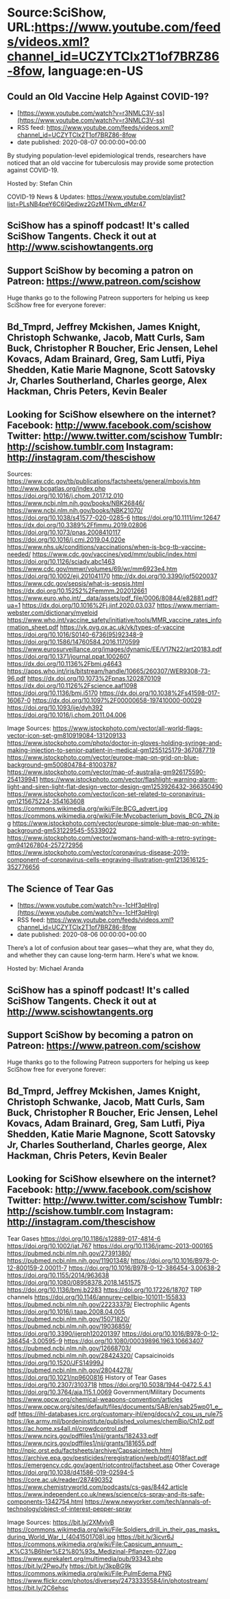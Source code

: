 # Source:SciShow, URL:https://www.youtube.com/feeds/videos.xml?channel_id=UCZYTClx2T1of7BRZ86-8fow, language:en-US

## Could an Old Vaccine Help Against COVID-19?
 - [https://www.youtube.com/watch?v=r3NMLC3V-ss](https://www.youtube.com/watch?v=r3NMLC3V-ss)
 - RSS feed: https://www.youtube.com/feeds/videos.xml?channel_id=UCZYTClx2T1of7BRZ86-8fow
 - date published: 2020-08-07 00:00:00+00:00

By studying population-level epidemiological trends, researchers have noticed that an old vaccine for tuberculosis may provide some protection against COVID-19.

Hosted by: Stefan Chin

COVID-19 News & Updates: https://www.youtube.com/playlist?list=PLsNB4peY6C6IQediwz2GzMTNvm_dMzr47

SciShow has a spinoff podcast! It's called SciShow Tangents. Check it out at http://www.scishowtangents.org
----------
Support SciShow by becoming a patron on Patreon: https://www.patreon.com/scishow
----------
Huge thanks go to the following Patreon supporters for helping us keep SciShow free for everyone forever:

Bd_Tmprd, Jeffrey Mckishen, James Knight, Christoph Schwanke, Jacob, Matt Curls, Sam Buck, Christopher R Boucher, Eric Jensen, Lehel Kovacs, Adam Brainard, Greg, Sam Lutfi, Piya Shedden, Katie Marie Magnone, Scott Satovsky Jr, Charles Southerland, Charles george, Alex Hackman, Chris Peters, Kevin Bealer
----------
Looking for SciShow elsewhere on the internet?
Facebook: http://www.facebook.com/scishow
Twitter: http://www.twitter.com/scishow
Tumblr: http://scishow.tumblr.com
Instagram: http://instagram.com/thescishow
----------
Sources:
https://www.cdc.gov/tb/publications/factsheets/general/mbovis.htm 
http://www.bcgatlas.org/index.php 
https://doi.org/10.1016/j.chom.2017.12.010
https://www.ncbi.nlm.nih.gov/books/NBK26846/ 
https://www.ncbi.nlm.nih.gov/books/NBK21070/ 
https://doi.org/10.1038/s41577-020-0285-6
https://doi.org/10.1111/imr.12647
https://dx.doi.org/10.3389%2Ffimmu.2019.02806 
https://doi.org/10.1073/pnas.2008410117
https://doi.org/10.1016/j.cmi.2019.04.020e
https://www.nhs.uk/conditions/vaccinations/when-is-bcg-tb-vaccine-needed/ 
https://www.cdc.gov/vaccines/vpd/mmr/public/index.html 
https://doi.org/10.1126/sciadv.abc1463 
https://www.cdc.gov/mmwr/volumes/69/wr/mm6923e4.htm 
https://doi.org/10.1002/eji.201041170
http://dx.doi.org/10.3390/jof5020037
https://www.cdc.gov/sepsis/what-is-sepsis.html 
https://dx.doi.org/10.15252%2Femmm.202012661
https://www.euro.who.int/__data/assets/pdf_file/0006/80844/e82881.pdf?ua=1
https://dx.doi.org/10.1016%2Fj.jinf.2020.03.037
https://www.merriam-webster.com/dictionary/myeloid
https://www.who.int/vaccine_safety/initiative/tools/MMR_vaccine_rates_information_sheet.pdf
https://vk.ovg.ox.ac.uk/vk/types-of-vaccine
https://doi.org/10.1016/S0140-6736(95)92348-9
https://doi.org/10.1586/14760584.2016.1170599
https://www.eurosurveillance.org/images/dynamic/EE/V17N22/art20183.pdf
https://doi.org/10.1371/journal.ppat.1002607
https://dx.doi.org/10.1136%2Fbmj.g4643
https://apps.who.int/iris/bitstream/handle/10665/260307/WER9308-73-96.pdf
https://dx.doi.org/10.1073%2Fpnas.1202870109
https://dx.doi.org/10.1126%2Fscience.aaf1098
https://doi.org/10.1136/bmj.i5170
https://dx.doi.org/10.1038%2Fs41598-017-16067-0
https://dx.doi.org/10.1097%2F00000658-197410000-00029
https://doi.org/10.1093/ije/dyh392
https://doi.org/10.1016/j.chom.2011.04.006

Image Sources:
https://www.istockphoto.com/vector/all-world-flags-vector-icon-set-gm810919084-131209133
https://www.istockphoto.com/photo/doctor-in-gloves-holding-syringe-and-making-injection-to-senior-patient-in-medical-gm1255125179-367087719
https://www.istockphoto.com/vector/europe-map-on-grid-on-blue-background-gm500804784-81003787
https://www.istockphoto.com/vector/map-of-australia-gm926175590-254139941
https://www.istockphoto.com/vector/flashlight-warning-alarm-light-and-siren-light-flat-design-vector-design-gm1253926432-366350490
https://www.istockphoto.com/vector/icon-set-related-to-coronavirus-gm1215675224-354163608
https://commons.wikimedia.org/wiki/File:BCG_advert.jpg
https://commons.wikimedia.org/wiki/File:Mycobacterium_bovis_BCG_ZN.jpg 
https://www.istockphoto.com/vector/europe-simple-blue-map-on-white-background-gm531229545-55339022
https://www.istockphoto.com/vector/womans-hand-with-a-retro-syringe-gm941267804-257272956
https://www.istockphoto.com/vector/coronavirus-disease-2019-component-of-coronavirus-cells-engraving-illustration-gm1213616125-352776656

## The Science of Tear Gas
 - [https://www.youtube.com/watch?v=-1cHf3qHIrg](https://www.youtube.com/watch?v=-1cHf3qHIrg)
 - RSS feed: https://www.youtube.com/feeds/videos.xml?channel_id=UCZYTClx2T1of7BRZ86-8fow
 - date published: 2020-08-06 00:00:00+00:00

There’s a lot of confusion about tear gases—what they are, what they do, and whether they can cause long-term harm. Here's what we know.

Hosted by: Michael Aranda

SciShow has a spinoff podcast! It's called SciShow Tangents. Check it out at http://www.scishowtangents.org
----------
Support SciShow by becoming a patron on Patreon: https://www.patreon.com/scishow
----------
Huge thanks go to the following Patreon supporters for helping us keep SciShow free for everyone forever:

Bd_Tmprd, Jeffrey Mckishen, James Knight, Christoph Schwanke, Jacob, Matt Curls, Sam Buck, Christopher R Boucher, Eric Jensen, Lehel Kovacs, Adam Brainard, Greg, Sam Lutfi, Piya Shedden, Katie Marie Magnone, Scott Satovsky Jr, Charles Southerland, Charles george, Alex Hackman, Chris Peters, Kevin Bealer
----------
Looking for SciShow elsewhere on the internet?
Facebook: http://www.facebook.com/scishow
Twitter: http://www.twitter.com/scishow
Tumblr: http://scishow.tumblr.com
Instagram: http://instagram.com/thescishow
----------
Tear Gases
https://doi.org/10.1186/s12889-017-4814-6
https://doi.org/10.1002/jat.767
https://doi.org/10.1136/jramc-2013-000165
https://pubmed.ncbi.nlm.nih.gov/27391380/ 
https://pubmed.ncbi.nlm.nih.gov/11901348/ 
https://doi.org/10.1016/B978-0-12-800159-2.00011-7 
https://doi.org/10.1016/B978-0-12-386454-3.00638-2
https://doi.org/10.1155/2014/963638  
https://doi.org/10.1080/08958378.2018.1451575 
https://doi.org/10.1136/bmj.b2283 
https://doi.org/10.17226/18707 
TRP channels
https://doi.org/10.1146/annurev-cellbio-101011-155833
https://pubmed.ncbi.nlm.nih.gov/22233379/ 
Electrophilic Agents
https://doi.org/10.1016/j.taap.2008.04.005
https://pubmed.ncbi.nlm.nih.gov/15071820/ 
https://pubmed.ncbi.nlm.nih.gov/19036859/
https://doi.org/10.3390/ijerph120201397
https://doi.org/10.1016/B978-0-12-386454-3.00595-9 
https://doi.org/10.1080/00039896.1963.10663407 
https://pubmed.ncbi.nlm.nih.gov/12668703/
https://pubmed.ncbi.nlm.nih.gov/28424320/
Capsaicinoids
https://doi.org/10.1520/JFS14999J 
https://pubmed.ncbi.nlm.nih.gov/28044278/
https://doi.org/10.1021/np9600816
History of Tear Gases
https://doi.org/10.2307/3103718
https://doi.org/10.5038/1944-0472.5.4.1 
https://doi.org/10.3764/aja.115.1.0069
Government/Military Documents
https://www.opcw.org/chemical-weapons-convention/articles
https://www.opcw.org/sites/default/files/documents/SAB/en/sab25wp01_e_.pdf
https://ihl-databases.icrc.org/customary-ihl/eng/docs/v2_cou_us_rule75 https://ke.army.mil/bordeninstitute/published_volumes/chemBio/Ch12.pdf
https://ac.home.xs4all.nl/crowdcontrol.pdf
https://www.ncjrs.gov/pdffiles1/nij/grants/182433.pdf 
https://www.ncjrs.gov/pdffiles1/nij/grants/181655.pdf 
http://npic.orst.edu/factsheets/archive/Capsaicintech.html
https://archive.epa.gov/pesticides/reregistration/web/pdf/4018fact.pdf 
https://emergency.cdc.gov/agent/riotcontrol/factsheet.asp
Other Coverage
https://doi.org/10.1038/d41586-019-02594-5 
https://core.ac.uk/reader/287490352 
https://www.chemistryworld.com/podcasts/cs-gas/8442.article
https://www.independent.co.uk/news/science/cs-spray-and-its-safe-components-1342754.html
https://www.newyorker.com/tech/annals-of-technology/object-of-interest-pepper-spray

Image Sources:
https://bit.ly/2XMyivB
https://commons.wikimedia.org/wiki/File:Soldiers_drill_in_their_gas_masks_during_World_War_I_(4041501708).jpg
https://bit.ly/3icvr6J
https://commons.wikimedia.org/wiki/File:Capsicum_annuum_-_K%C3%B6hler%E2%80%93s_Medizinal-Pflanzen-027.jpg
https://www.eurekalert.org/multimedia/pub/93343.php
https://bit.ly/2PwoJfv
https://bit.ly/3kpBG9k
https://commons.wikimedia.org/wiki/File:PulmEdema.PNG
https://www.flickr.com/photos/diversey/24733335584/in/photostream/
https://bit.ly/2C6ehsc

